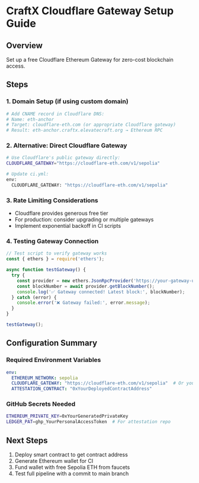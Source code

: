 # CraftX Cloudflare Gateway Setup Guide

## Overview

Set up a free Cloudflare Ethereum Gateway for zero-cost blockchain access.

## Steps

### 1. Domain Setup (if using custom domain)

```bash
# Add CNAME record in Cloudflare DNS:
# Name: eth-anchor
# Target: cloudflare-eth.com (or appropriate Cloudflare gateway)
# Result: eth-anchor.craftx.elevatecraft.org → Ethereum RPC
```

### 2. Alternative: Direct Cloudflare Gateway

```bash
# Use Cloudflare's public gateway directly:
CLOUDFLARE_GATEWAY="https://cloudflare-eth.com/v1/sepolia"

# Update ci.yml:
env:
  CLOUDFLARE_GATEWAY: "https://cloudflare-eth.com/v1/sepolia"
```

### 3. Rate Limiting Considerations

- Cloudflare provides generous free tier
- For production: consider upgrading or multiple gateways
- Implement exponential backoff in CI scripts

### 4. Testing Gateway Connection

```javascript
// Test script to verify gateway works
const { ethers } = require('ethers');

async function testGateway() {
  try {
    const provider = new ethers.JsonRpcProvider('https://your-gateway-url');
    const blockNumber = await provider.getBlockNumber();
    console.log('✅ Gateway connected! Latest block:', blockNumber);
  } catch (error) {
    console.error('❌ Gateway failed:', error.message);
  }
}

testGateway();
```

## Configuration Summary

### Required Environment Variables

```yaml
env:
  ETHEREUM_NETWORK: sepolia
  CLOUDFLARE_GATEWAY: "https://cloudflare-eth.com/v1/sepolia"  # Or your custom domain
  ATTESTATION_CONTRACT: "0xYourDeployedContractAddress"
```

### GitHub Secrets Needed

```bash
ETHEREUM_PRIVATE_KEY=0xYourGeneratedPrivateKey
LEDGER_PAT=ghp_YourPersonalAccessToken  # For attestation repo
```

## Next Steps

1. Deploy smart contract to get contract address
2. Generate Ethereum wallet for CI
3. Fund wallet with free Sepolia ETH from faucets
4. Test full pipeline with a commit to main branch
